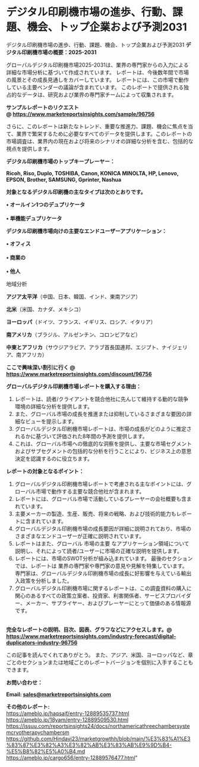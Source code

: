 # デジタル印刷機市場の進歩、行動、課題、機会、トップ企業および予測2031
デジタル印刷機市場の進歩、行動、課題、機会、トップ企業および予測2031
<strong><b>デジタル印刷機市場の概要：2025-2031</b></strong>

グローバルデジタル印刷機市場2025-2031は、業界の専門家からの入力による詳細な市場分析に基づいて作成されています。 レポートは、今後数年間で市場の風景とその成長見通しをカバーしています。 レポートには、この市場で動作している主要ベンダーの議論が含まれています。 このレポートで提供される独占的なデータは、研究および業界の専門家チームによって収集されます。

<strong>サンプルレポートのリクエスト @ <a href=https://www.marketreportsinsights.com/sample/96756>https://www.marketreportsinsights.com/sample/96756</a></strong>

さらに、このレポートは新たなトレンド、重要な推進力、課題、機会に焦点を当て、業界で繁栄するために必要なすべてのデータを提供します。このレポートの市場調査は、業界内の現在および将来のシナリオの詳細な分析を含む、包括的な視点を提供します。

<strong>デジタル印刷機市場のトップキープレーヤー：</strong>

<strong>Ricoh, Riso, Duplo, TOSHIBA, Canon, KONICA MINOLTA, HP, Lenovo, EPSON, Brother, SAMSUNG, Gprinter, Nashua</strong>

<strong><b>対象となるデジタル印刷機の主なタイプは次のとおりです。</b></strong>

<strong>• オールイン1つのデュプリケータ<br><br>• 単機能デュプリケータ</strong>

<strong><b>デジタル印刷機市場向けの主要なエンドユーザーアプリケーション：</b></strong>

<strong>• オフィス<br><br>• 商業の<br><br>• 他人</strong>

 地域分析

<strong><b>アジア太平洋</b></strong>（中国、日本、韓国、インド、東南アジア）

<strong><b>北米</b></strong>（米国、カナダ、メキシコ）

<strong><b>ヨーロッパ</b></strong>（ドイツ、フランス、イギリス、ロシア、イタリア）

<strong><b>南アメリカ</b></strong>（ブラジル、アルゼンチン、コロンビアなど）

<strong><b>中東とアフリカ</b></strong>（サウジアラビア、アラブ首長国連邦、エジプト、ナイジェリア、南アフリカ）

<strong>ここで興味深い割引に行く @ <a href=https://www.marketreportsinsights.com/discount/96756>https://www.marketreportsinsights.com/discount/96756</a></strong>

<strong><b>グローバルデジタル印刷機市場レポートを購入する理由：</b></strong>
<ol>
  <li>レポートは、読者/クライアントを競合他社に先んじて維持する動的な競争環境の詳細な分析を提供します。</li>
  <li>また、グローバル市場の成長を推進または抑制しているさまざまな要因の詳細なビューを提示します。</li>
  <li>グローバルデジタル印刷機市場レポートは、市場の成長がどのように推定されるかに基づいて評価された8年間の予測を提供します。</li>
  <li>これは、グローバル市場への徹底的な洞察を提供し、主要な市場セグメントおよびサブセグメントの包括的な分析を行うことにより、ビジネス上の意思決定を認識するのに役立ちます。</li>
</ol>
<strong><b>レポートの対象となるポイント：</b></strong>
<ol>
  <li>グローバルデジタル印刷機市場レポートで考慮される主なポイントには、グローバル市場で動作する主要な競合他社が含まれます。</li>
  <li>レポートには、グローバル市場で活動しているプレーヤーの会社概要も含まれています。</li>
  <li>主要メーカーの製造、生産、販売、将来の戦略、および技術的能力もレポートに含まれています。</li>
  <li>グローバルデジタル印刷機市場の成長要因が詳細に説明されており、市場のさまざまなエンドユーザーが正確に説明されています。</li>
  <li>レポートはまた、グローバル 市場の主要 なアプリケーション領域について説明し、それによって読者/ユーザーに市場の正確な説明を提供します。</li>
  <li>レポートには、市場のSWOT分析が組み込まれています。 最後のセクションでは、レポートは 業界の専門家や専門家の意見や見解を特集しています。 専門家は、グローバルデジタル印刷機市場の成長に好影響を与えている輸出入政策を分析しました。</li>
  <li>グローバルデジタル印刷機市場に関するレポートは、この調査資料の購入に関心のあるすべての政策立案者、投資家、利害関係者、サービスプロバイダー、メーカー、サプライヤー、およびプレーヤーにとって価値のある情報源です。</li>
</ol><br>
<strong>完全なレポートの説明、目次、図表、グラフなどにアクセスします。@ <a href=https://www.marketreportsinsights.com/industry-forecast/digital-duplicators-industry-96756>https://www.marketreportsinsights.com/industry-forecast/digital-duplicators-industry-96756</a></strong>

この記事を読んでくれてありがとう。 また、アジア、米国、ヨーロッパなど、章ごとのセクションまたは地域ごとのレポートバージョンを個別に入手することもできます。

<strong><b>お問い合わせ：</b></strong>

<strong>Email: </strong><a href=mailto:sales@marketreportsinsights.com><strong>sales@marketreportsinsights.com</strong></a>

<strong>その他のレポート:</strong>
<br>
<a href=https://ameblo.jp/haqsaif/entry-12889535737.html>https://ameblo.jp/haqsaif/entry-12889535737.html</a>
<br>
<a href=https://ameblo.jp/18yam/entry-12889509530.html>https://ameblo.jp/18yam/entry-12889509530.html</a>
<br>
<a href=https://issuu.com/reportsinsights24/docs/northamericathreechambersystemcryotherapychambersm>https://issuu.com/reportsinsights24/docs/northamericathreechambersystemcryotherapychambersm</a>
<br>
<a href=https://github.com/Hindavi23/marketgrowthh/blob/main/%E3%83%A1%E3%83%87%E3%82%A3%E3%82%AB%E3%83%AB%E9%9D%B4-%E5%B8%82%E5%A0%B4.md>https://github.com/Hindavi23/marketgrowthh/blob/main/%E3%83%A1%E3%83%87%E3%82%A3%E3%82%AB%E3%83%AB%E9%9D%B4-%E5%B8%82%E5%A0%B4.md</a>
<br>
<a href=https://ameblo.jp/cargo656/entry-12889576477.html>https://ameblo.jp/cargo656/entry-12889576477.html</a>"
